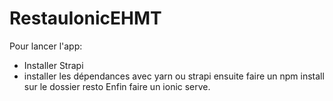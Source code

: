 # RestauIonicEHMT
Pour lancer l'app:
- Installer Strapi
- installer les dépendances avec yarn ou strapi
ensuite faire un npm install sur le dossier resto
Enfin faire un ionic serve.
